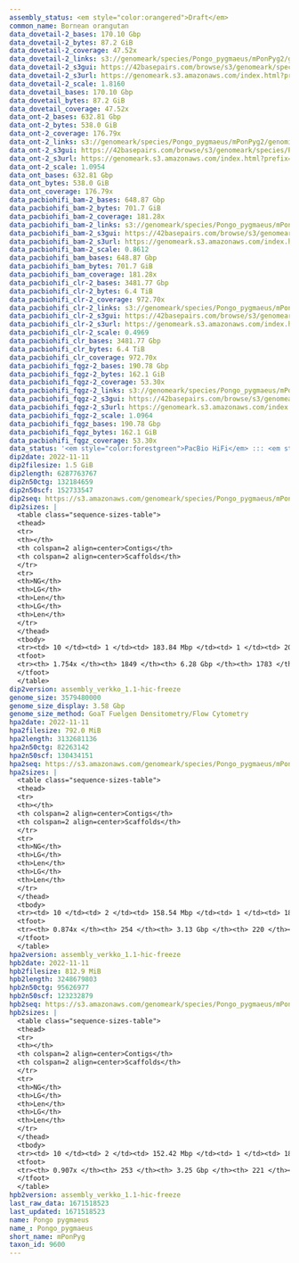 ```yaml
---
assembly_status: <em style="color:orangered">Draft</em>
common_name: Bornean orangutan
data_dovetail-2_bases: 170.10 Gbp
data_dovetail-2_bytes: 87.2 GiB
data_dovetail-2_coverage: 47.52x
data_dovetail-2_links: s3://genomeark/species/Pongo_pygmaeus/mPonPyg2/genomic_data/dovetail/<br>
data_dovetail-2_s3gui: https://42basepairs.com/browse/s3/genomeark/species/Pongo_pygmaeus/mPonPyg2/genomic_data/dovetail/
data_dovetail-2_s3url: https://genomeark.s3.amazonaws.com/index.html?prefix=species/Pongo_pygmaeus/mPonPyg2/genomic_data/dovetail/
data_dovetail-2_scale: 1.8160
data_dovetail_bases: 170.10 Gbp
data_dovetail_bytes: 87.2 GiB
data_dovetail_coverage: 47.52x
data_ont-2_bases: 632.81 Gbp
data_ont-2_bytes: 538.0 GiB
data_ont-2_coverage: 176.79x
data_ont-2_links: s3://genomeark/species/Pongo_pygmaeus/mPonPyg2/genomic_data/ont/<br>
data_ont-2_s3gui: https://42basepairs.com/browse/s3/genomeark/species/Pongo_pygmaeus/mPonPyg2/genomic_data/ont/
data_ont-2_s3url: https://genomeark.s3.amazonaws.com/index.html?prefix=species/Pongo_pygmaeus/mPonPyg2/genomic_data/ont/
data_ont-2_scale: 1.0954
data_ont_bases: 632.81 Gbp
data_ont_bytes: 538.0 GiB
data_ont_coverage: 176.79x
data_pacbiohifi_bam-2_bases: 648.87 Gbp
data_pacbiohifi_bam-2_bytes: 701.7 GiB
data_pacbiohifi_bam-2_coverage: 181.28x
data_pacbiohifi_bam-2_links: s3://genomeark/species/Pongo_pygmaeus/mPonPyg2/genomic_data/pacbio_hifi/<br>
data_pacbiohifi_bam-2_s3gui: https://42basepairs.com/browse/s3/genomeark/species/Pongo_pygmaeus/mPonPyg2/genomic_data/pacbio_hifi/
data_pacbiohifi_bam-2_s3url: https://genomeark.s3.amazonaws.com/index.html?prefix=species/Pongo_pygmaeus/mPonPyg2/genomic_data/pacbio_hifi/
data_pacbiohifi_bam-2_scale: 0.8612
data_pacbiohifi_bam_bases: 648.87 Gbp
data_pacbiohifi_bam_bytes: 701.7 GiB
data_pacbiohifi_bam_coverage: 181.28x
data_pacbiohifi_clr-2_bases: 3481.77 Gbp
data_pacbiohifi_clr-2_bytes: 6.4 TiB
data_pacbiohifi_clr-2_coverage: 972.70x
data_pacbiohifi_clr-2_links: s3://genomeark/species/Pongo_pygmaeus/mPonPyg2/genomic_data/pacbio_hifi/<br>
data_pacbiohifi_clr-2_s3gui: https://42basepairs.com/browse/s3/genomeark/species/Pongo_pygmaeus/mPonPyg2/genomic_data/pacbio_hifi/
data_pacbiohifi_clr-2_s3url: https://genomeark.s3.amazonaws.com/index.html?prefix=species/Pongo_pygmaeus/mPonPyg2/genomic_data/pacbio_hifi/
data_pacbiohifi_clr-2_scale: 0.4969
data_pacbiohifi_clr_bases: 3481.77 Gbp
data_pacbiohifi_clr_bytes: 6.4 TiB
data_pacbiohifi_clr_coverage: 972.70x
data_pacbiohifi_fqgz-2_bases: 190.78 Gbp
data_pacbiohifi_fqgz-2_bytes: 162.1 GiB
data_pacbiohifi_fqgz-2_coverage: 53.30x
data_pacbiohifi_fqgz-2_links: s3://genomeark/species/Pongo_pygmaeus/mPonPyg2/genomic_data/pacbio_hifi/<br>
data_pacbiohifi_fqgz-2_s3gui: https://42basepairs.com/browse/s3/genomeark/species/Pongo_pygmaeus/mPonPyg2/genomic_data/pacbio_hifi/
data_pacbiohifi_fqgz-2_s3url: https://genomeark.s3.amazonaws.com/index.html?prefix=species/Pongo_pygmaeus/mPonPyg2/genomic_data/pacbio_hifi/
data_pacbiohifi_fqgz-2_scale: 1.0964
data_pacbiohifi_fqgz_bases: 190.78 Gbp
data_pacbiohifi_fqgz_bytes: 162.1 GiB
data_pacbiohifi_fqgz_coverage: 53.30x
data_status: '<em style="color:forestgreen">PacBio HiFi</em> ::: <em style="color:forestgreen">ONT Simplex</em> ::: <em style="color:forestgreen">Dovetail</em>'
dip2date: 2022-11-11
dip2filesize: 1.5 GiB
dip2length: 6287763767
dip2n50ctg: 132184659
dip2n50scf: 152733547
dip2seq: https://s3.amazonaws.com/genomeark/species/Pongo_pygmaeus/mPonPyg2/assembly_verkko_1.1-hic-freeze/mPonPyg2.dip.20221111.fasta.gz
dip2sizes: |
  <table class="sequence-sizes-table">
  <thead>
  <tr>
  <th></th>
  <th colspan=2 align=center>Contigs</th>
  <th colspan=2 align=center>Scaffolds</th>
  </tr>
  <tr>
  <th>NG</th>
  <th>LG</th>
  <th>Len</th>
  <th>LG</th>
  <th>Len</th>
  </tr>
  </thead>
  <tbody>
  <tr><td> 10 </td><td> 1 </td><td> 183.84 Mbp </td><td> 1 </td><td> 208.51 Mbp </td></tr>  <tr><td> 20 </td><td> 4 </td><td> 152.42 Mbp </td><td> 3 </td><td> 183.84 Mbp </td></tr>  <tr><td> 30 </td><td> 6 </td><td> 140.59 Mbp </td><td> 5 </td><td> 171.26 Mbp </td></tr>  <tr><td> 40 </td><td> 9 </td><td> 135.49 Mbp </td><td> 7 </td><td> 159.28 Mbp </td></tr>  <tr style="background-color:#cccccc;"><td> 50 </td><td> 11 </td><td style="background-color:#88ff88;"> 132.18 Mbp </td><td> 10 </td><td style="background-color:#88ff88;"> 152.73 Mbp </td></tr>  <tr><td> 60 </td><td> 14 </td><td> 124.33 Mbp </td><td> 12 </td><td> 140.98 Mbp </td></tr>  <tr><td> 70 </td><td> 17 </td><td> 113.11 Mbp </td><td> 15 </td><td> 136.96 Mbp </td></tr>  <tr><td> 80 </td><td> 21 </td><td> 98.71 Mbp </td><td> 17 </td><td> 135.49 Mbp </td></tr>  <tr><td> 90 </td><td> 24 </td><td> 95.63 Mbp </td><td> 20 </td><td> 130.80 Mbp </td></tr>  <tr><td> 100 </td><td> 28 </td><td> 82.26 Mbp </td><td> 23 </td><td> 120.90 Mbp </td></tr>  </tbody>
  <tfoot>
  <tr><th> 1.754x </th><th> 1849 </th><th> 6.28 Gbp </th><th> 1783 </th><th> 6.29 Gbp </th></tr>
  </tfoot>
  </table>
dip2version: assembly_verkko_1.1-hic-freeze
genome_size: 3579480000
genome_size_display: 3.58 Gbp
genome_size_method: GoaT Fuelgen Densitometry/Flow Cytometry
hpa2date: 2022-11-11
hpa2filesize: 792.0 MiB
hpa2length: 3132681136
hpa2n50ctg: 82263142
hpa2n50scf: 130434151
hpa2seq: https://s3.amazonaws.com/genomeark/species/Pongo_pygmaeus/mPonPyg2/assembly_verkko_1.1-hic-freeze/mPonPyg2.hap1.20221111.fasta.gz
hpa2sizes: |
  <table class="sequence-sizes-table">
  <thead>
  <tr>
  <th></th>
  <th colspan=2 align=center>Contigs</th>
  <th colspan=2 align=center>Scaffolds</th>
  </tr>
  <tr>
  <th>NG</th>
  <th>LG</th>
  <th>Len</th>
  <th>LG</th>
  <th>Len</th>
  </tr>
  </thead>
  <tbody>
  <tr><td> 10 </td><td> 2 </td><td> 158.54 Mbp </td><td> 1 </td><td> 186.35 Mbp </td></tr>  <tr><td> 20 </td><td> 4 </td><td> 140.59 Mbp </td><td> 3 </td><td> 161.10 Mbp </td></tr>  <tr><td> 30 </td><td> 7 </td><td> 119.49 Mbp </td><td> 6 </td><td> 140.98 Mbp </td></tr>  <tr><td> 40 </td><td> 10 </td><td> 98.71 Mbp </td><td> 8 </td><td> 139.15 Mbp </td></tr>  <tr style="background-color:#cccccc;"><td> 50 </td><td> 14 </td><td style="background-color:#88ff88;"> 82.26 Mbp </td><td> 11 </td><td style="background-color:#88ff88;"> 130.43 Mbp </td></tr>  <tr><td> 60 </td><td> 18 </td><td> 69.79 Mbp </td><td> 14 </td><td> 113.11 Mbp </td></tr>  <tr><td> 70 </td><td> 24 </td><td> 56.46 Mbp </td><td> 17 </td><td> 97.83 Mbp </td></tr>  <tr><td> 80 </td><td> 32 </td><td> 31.83 Mbp </td><td> 22 </td><td> 67.02 Mbp </td></tr>  <tr><td> 90 </td><td> 0 </td><td>  </td><td> 0 </td><td>  </td></tr>  <tr><td> 100 </td><td> 0 </td><td>  </td><td> 0 </td><td>  </td></tr>  </tbody>
  <tfoot>
  <tr><th> 0.874x </th><th> 254 </th><th> 3.13 Gbp </th><th> 220 </th><th> 3.13 Gbp </th></tr>
  </tfoot>
  </table>
hpa2version: assembly_verkko_1.1-hic-freeze
hpb2date: 2022-11-11
hpb2filesize: 812.9 MiB
hpb2length: 3248679803
hpb2n50ctg: 95626977
hpb2n50scf: 123232879
hpb2seq: https://s3.amazonaws.com/genomeark/species/Pongo_pygmaeus/mPonPyg2/assembly_verkko_1.1-hic-freeze/mPonPyg2.hap2.20221111.fasta.gz
hpb2sizes: |
  <table class="sequence-sizes-table">
  <thead>
  <tr>
  <th></th>
  <th colspan=2 align=center>Contigs</th>
  <th colspan=2 align=center>Scaffolds</th>
  </tr>
  <tr>
  <th>NG</th>
  <th>LG</th>
  <th>Len</th>
  <th>LG</th>
  <th>Len</th>
  </tr>
  </thead>
  <tbody>
  <tr><td> 10 </td><td> 2 </td><td> 152.42 Mbp </td><td> 1 </td><td> 183.84 Mbp </td></tr>  <tr><td> 20 </td><td> 4 </td><td> 135.49 Mbp </td><td> 3 </td><td> 161.10 Mbp </td></tr>  <tr><td> 30 </td><td> 7 </td><td> 124.49 Mbp </td><td> 6 </td><td> 137.87 Mbp </td></tr>  <tr><td> 40 </td><td> 10 </td><td> 108.64 Mbp </td><td> 8 </td><td> 136.80 Mbp </td></tr>  <tr style="background-color:#cccccc;"><td> 50 </td><td> 13 </td><td style="background-color:#88ff88;"> 95.63 Mbp </td><td> 11 </td><td style="background-color:#88ff88;"> 123.23 Mbp </td></tr>  <tr><td> 60 </td><td> 18 </td><td> 67.07 Mbp </td><td> 14 </td><td> 102.89 Mbp </td></tr>  <tr><td> 70 </td><td> 24 </td><td> 56.54 Mbp </td><td> 18 </td><td> 80.99 Mbp </td></tr>  <tr><td> 80 </td><td> 32 </td><td> 27.62 Mbp </td><td> 23 </td><td> 59.76 Mbp </td></tr>  <tr><td> 90 </td><td> 68 </td><td> 1.19 Mbp </td><td> 40 </td><td> 1.98 Mbp </td></tr>  <tr><td> 100 </td><td> 0 </td><td>  </td><td> 0 </td><td>  </td></tr>  </tbody>
  <tfoot>
  <tr><th> 0.907x </th><th> 253 </th><th> 3.25 Gbp </th><th> 221 </th><th> 3.25 Gbp </th></tr>
  </tfoot>
  </table>
hpb2version: assembly_verkko_1.1-hic-freeze
last_raw_data: 1671518523
last_updated: 1671518523
name: Pongo pygmaeus
name_: Pongo_pygmaeus
short_name: mPonPyg
taxon_id: 9600
---
```


